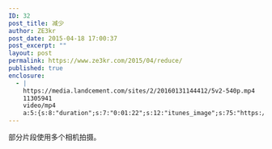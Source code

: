 ```yaml
---
ID: 32
post_title: 减少
author: ZE3kr
post_date: 2015-04-18 17:00:37
post_excerpt: ""
layout: post
permalink: https://www.ze3kr.com/2015/04/reduce/
published: true
enclosure:
  - |
    https://media.landcement.com/sites/2/20160131144412/5v2-540p.mp4
    11305941
    video/mp4
    a:5:{s:8:"duration";s:7:"0:01:22";s:12:"itunes_image";s:75:"https://media.landcement.com/sites/2/20160131141216/2015-04-18-1200x675.jpg";s:5:"image";s:75:"https://media.landcement.com/sites/2/20160131141216/2015-04-18-1200x675.jpg";s:8:"webm_src";s:65:"https://media.landcement.com/sites/2/20160217154423/5v2-540p.webm";s:11:"webm_length";d:10502962;}
---
```

部分片段使用多个相机拍摄。